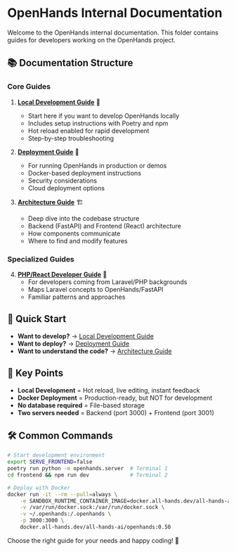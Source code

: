 # OpenHands Internal Documentation

Welcome to the OpenHands internal documentation. This folder contains guides for developers working on the OpenHands project.

## 📚 Documentation Structure

### Core Guides

1. **[Local Development Guide](./local_development_guide.md)** 🚀
   - Start here if you want to develop OpenHands locally
   - Includes setup instructions with Poetry and npm
   - Hot reload enabled for rapid development
   - Step-by-step troubleshooting

2. **[Deployment Guide](./deployment_guide.md)** 🐳
   - For running OpenHands in production or demos
   - Docker-based deployment instructions
   - Security considerations
   - Cloud deployment options

3. **[Architecture Guide](./architecture_guide.md)** 🏗️
   - Deep dive into the codebase structure
   - Backend (FastAPI) and Frontend (React) architecture
   - How components communicate
   - Where to find and modify features

### Specialized Guides

4. **[PHP/React Developer Guide](./guide_for_php_react_developers.md)** 🔄
   - For developers coming from Laravel/PHP backgrounds
   - Maps Laravel concepts to OpenHands/FastAPI
   - Familiar patterns and approaches

## 🎯 Quick Start

- **Want to develop?** → [Local Development Guide](./local_development_guide.md)
- **Want to deploy?** → [Deployment Guide](./deployment_guide.md)
- **Want to understand the code?** → [Architecture Guide](./architecture_guide.md)

## 📝 Key Points

- **Local Development** = Hot reload, live editing, instant feedback
- **Docker Deployment** = Production-ready, but NOT for development
- **No database required** = File-based storage
- **Two servers needed** = Backend (port 3000) + Frontend (port 3001)

## 🛠️ Common Commands

```bash
# Start development environment
export SERVE_FRONTEND=false
poetry run python -m openhands.server  # Terminal 1
cd frontend && npm run dev             # Terminal 2

# Deploy with Docker
docker run -it --rm --pull=always \
    -e SANDBOX_RUNTIME_CONTAINER_IMAGE=docker.all-hands.dev/all-hands-ai/runtime:0.50-nikolaik \
    -v /var/run/docker.sock:/var/run/docker.sock \
    -v ~/.openhands:/.openhands \
    -p 3000:3000 \
    docker.all-hands.dev/all-hands-ai/openhands:0.50
```

Choose the right guide for your needs and happy coding! 🎉